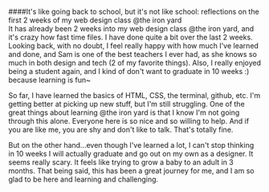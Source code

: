 ####It's like going back to school, but it's not like school: reflections on the first 2 weeks of my web design class @the iron yard  
It has already been 2 weeks into my web design class @the iron yard, and it's crazy how fast time files. I have done quite a bit over the last 2 weeks. Looking back, with no doubt, I feel really happy with how much I've learned and done, and Sam is one of the best teachers I ever had, as she knows so much in both design and tech (2 of my favorite things). Also, I really enjoyed being a student again, and I kind of don't want to graduate in 10 weeks :) because learning is fun~  

So far, I have learned the basics of HTML, CSS, the terminal, github, etc. I'm getting better at picking up new stuff, but I'm still struggling. One of the great things about learning @the iron yard is that I know I'm not going through this alone. Everyone here is so nice and so willing to help. And if you are like me, you are shy and don't like to talk. That's totally fine. 

But on the other hand...even though I've learned a lot, I can't stop thinking in 10 weeks I will actually graduate and go out on my own as a designer. It seems really scary. It feels like trying to grow a baby to an adult in 3 months. That being said, this has been a great journey for me, and I am so glad to be here and learning and challenging. 
